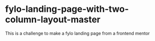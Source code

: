 # fylo-landing-page-with-two-column-layout-master
This is a challenge to make a fylo landing page from a frontend mentor
